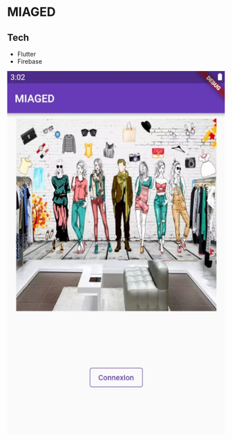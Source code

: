 # MIAGED

## Tech

* Flutter
* Firebase 



 ![Screenshot1](captures/EcranDaccueil.jpg)      












